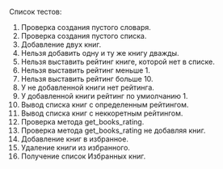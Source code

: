 Список тестов:

1. Проверка создания пустого словаря.
2. Проверка создания пустого списка.
3. Добавление двух книг.
4. Нельзя добавить одну и ту же книгу дважды.
5. Нельзя выставить рейтинг книге, которой нет в списке.
6. Нельзя выставить рейтинг меньше 1.
7. Нельзя выставить рейтинг больше 10.
8. У не добавленной книги нет рейтинга.
9. У добавленной книги рейтинг по умиолчанию 1.
10. Вывод списка книг с определенным рейтингом.
11. Вывод списка книг с неккоретным рейтингом.
12. Проверка метода get_books_rating.
13. Проверка метода get_books_rating не добавляя книг.
14. Добавление книг в избранное.
15. Удаление книги из избранного.
16. Получение список Избранных книг.
